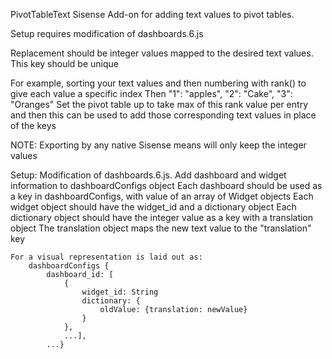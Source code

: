 PivotTableText Sisense Add-on for adding text values to pivot tables.

Setup requires modification of dashboards.6.js

Replacement should be integer values mapped to the desired text values. This key should be unique

For example, sorting your text values and then numbering with rank() to give each value a specific index
Then "1": "apples", "2": "Cake", "3": "Oranges"
Set the pivot table up to take max of this rank value per entry and then this can be used to add those corresponding text values in place of the keys

NOTE: Exporting by any native Sisense means will only keep the integer values

Setup:
	Modification of dashboards.6.js. Add dashboard and widget information to dashboardConfigs object
	Each dashboard should be used as a key in dashboardConfigs, with value of an array of Widget objects
	Each widget object should have the widget_id and a dictionary object
	Each dictionary object should have the integer value as a key with a translation object
	The translation object maps the new text value to the "translation" key

	For a visual representation is laid out as:
		dashboardConfigs {
			dashboard_id: [
				{
					widget_id: String
					dictionary: {
						oldValue: {translation: newValue}
					}
				},
				...],
			...}